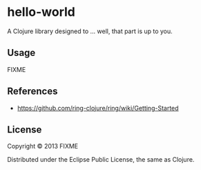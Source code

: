 # hello-world

A Clojure library designed to ... well, that part is up to you.

## Usage

FIXME

## References

* https://github.com/ring-clojure/ring/wiki/Getting-Started

## License

Copyright © 2013 FIXME

Distributed under the Eclipse Public License, the same as Clojure.

